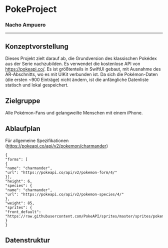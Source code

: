 # PokeProject
### Nacho Ampuero
--------------------

## Konzeptvorstellung
Dieses Projekt zielt darauf ab, die Grundversion des klassischen Pokédex aus der Serie nachzubilden. Es verwendet die kostenlose API von https://pokeapi.co/.
Es ist größtenteils in SwiftUI gebaut, mit Ausnahme des AR-Abschnitts, wo es mit UIKit verbunden ist.
Da sich die Pokémon-Daten (die ersten ~900 Einträge) nicht ändern, ist die anfängliche Datenliste statisch und lokal gespeichert.


## Zielgruppe
Alle Pokémon-Fans und gelangweilte Menschen mit einem iPhone.

## Ablaufplan
Für allgemeine Spezifikationen (https://pokeapi.co/api/v2/pokemon/charmander)
```
{
"forms": [
{
"name": "charmander",
"url": "https://pokeapi.co/api/v2/pokemon-form/4/"
}],
"height": 6,
"species": {
"name": "charmander",
"url": "https://pokeapi.co/api/v2/pokemon-species/4/"
},
"weight": 85,
"sprites": {
"front_default": "https://raw.githubusercontent.com/PokeAPI/sprites/master/sprites/pokemon/4.png",
}
}
```

## Datenstruktur
